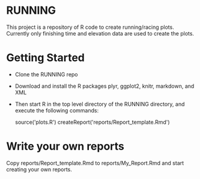 # RUNNING

This project is a repository of R code to create running/racing plots. Currently only finishing time and elevation data are used to create the plots.

# Getting Started

* Clone the RUNNING repo
* Download and install the R packages plyr, ggplot2, knitr, markdown, and XML 
* Then start R in the top level directory of the RUNNING directory, and execute the following commands:

    source('plots.R')
    createReport('reports/Report_template.Rmd')

# Write your own reports

Copy reports/Report_template.Rmd to reports/My_Report.Rmd and start creating your own reports.
